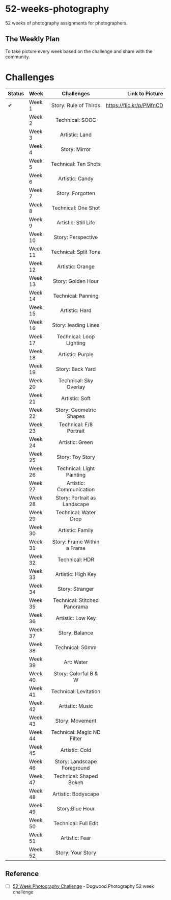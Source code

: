 # 52-weeks-photography
52 weeks of photography assignments for photographers.

## The Weekly Plan

To take picture every week based on the challenge and share with the community.

# Challenges

|Status     | Week    | Challenges                    | Link to Picture |
| ----      |:------- |:-----------------------------:|  --------------: |
| &#10004;  | Week 1  | Story: Rule of Thirds         | https://flic.kr/p/PMfnCD |
|           | Week 2  | Technical: SOOC               |   |
|           | Week 3  | Artistic: Land                |   |
|           | Week 4  | Story: Mirror                 |   |
|           | Week 5  | Technical: Ten Shots          |   |
|           | Week 6  | Artistic: Candy               |   |
|           | Week 7  | Story: Forgotten              |   |
|           | Week 8  | Technical: One Shot           |   |
|           | Week 9  | Artistic: Still Life          |   |
|           | Week 10 | Story: Perspective            |   |
|           | Week 11 | Technical: Split Tone         |   |
|           | Week 12 | Artistic: Orange              |   |
|           | Week 13 | Story: Golden Hour            |   |
|           | Week 14 | Technical: Panning            |   |
|           | Week 15 | Artistic: Hard                |   |
|           | Week 16 | Story: leading Lines          |   |
|           | Week 17 | Technical: Loop Lighting      |   |
|           | Week 18 | Artistic: Purple              |   |
|           | Week 19 | Story: Back Yard              |   |
|           | Week 20 | Technical: Sky Overlay        |   |
|           | Week 21 | Artistic: Soft                |   |
|           | Week 22 | Story: Geometric Shapes       |   |
|           | Week 23 | Technical: F/8 Portrait       |   |
|           | Week 24 | Artistic: Green               |   |
|           | Week 25 | Story: Toy Story              |   |
|           | Week 26 | Technical: Light Painting     |   |
|           | Week 27 | Artistic: Communication       |   |
|           | Week 28 | Story: Portrait as Landscape  |   |
|           | Week 29 | Technical: Water Drop         |   |
|           | Week 30 | Artistic: Family              |   |
|           | Week 31 | Story: Frame Within a Frame   |   |
|           | Week 32 | Technical: HDR                |   |
|           | Week 33 | Artistic: High Key            |   |
|           | Week 34 | Story: Stranger               |   |
|           | Week 35 | Technical: Stitched Panorama  |   |
|           | Week 36 | Artistic: Low Key             |   |
|           | Week 37 | Story: Balance                |   |
|           | Week 38 | Technical: 50mm               |   |
|           | Week 39 | Art: Water                    |   |
|           | Week 40 | Story: Colorful B & W         |   |
|           | Week 41 | Technical: Levitation         |   |
|           | Week 42 | Artistic: Music               |   |
|           | Week 43 | Story: Movement               |   |
|           | Week 44 | Technical: Magic ND Filter    |   |
|           | Week 45 | Artistic: Cold                |   |
|           | Week 46 | Story: Landscape Foreground   |   |
|           | Week 47 | Technical: Shaped Bokeh       |   |
|           | Week 48 | Artistic: Bodyscape           |   |
|           | Week 49 | Story:Blue Hour               |   |
|           | Week 50 | Technical: Full Edit          |   |
|           | Week 51 | Artistic: Fear                |   |
|           | Week 52 | Story: Your Story             |   |

## Reference
- [ ] [52 Week Photography Challenge](https://dogwood.photography/52weekchallenge2017.html) - Dogwood Photography 52 week challenge
